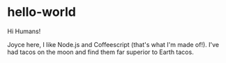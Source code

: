 # hello-world

Hi Humans!

Joyce here, I like Node.js and Coffeescript (that's what I'm made of!).
I've had tacos on the moon and find them far superior to Earth tacos.
